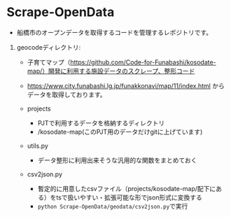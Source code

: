 # Scrape-OpenData


- 船橋市のオープンデータを取得するコードを管理するレポジトリです。

1. geocodeディレクトリ:
    - 子育てマップ（https://github.com/Code-for-Funabashi/kosodate-map/）開発に利用する施設データのスクレープ、整形コード
    - https://www.city.funabashi.lg.jp/funakkonavi/map/11/index.html からデータを取得しております。

    - projects
        - PJTで利用するデータを格納するディレクトリ
        - /kosodate-map(このPJT用のデータだけgitに上げています)
    
    - utils.py
        - データ整形に利用出来そうな汎用的な関数をまとめておく
    - csv2json.py
        - 暫定的に用意したcsvファイル（projects/kosodate-map/配下にある）をtsで扱いやすい・拡張可能な形でjson形式に変換する
        - `python Scrape-OpenData/geodata/csv2json.py`で実行